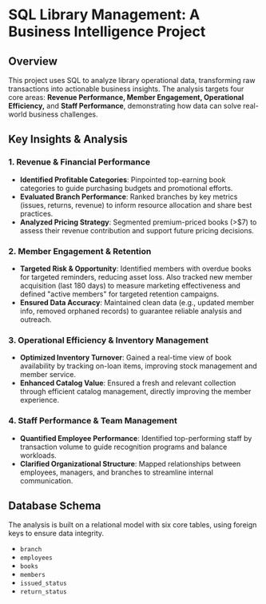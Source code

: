 # SQL Library Management: A Business Intelligence Project

## Overview
This project uses SQL to analyze library operational data, transforming raw transactions into actionable business insights. The analysis targets four core areas: **Revenue Performance, Member Engagement, Operational Efficiency,** and **Staff Performance**, demonstrating how data can solve real-world business challenges.

## Key Insights & Analysis

### 1. Revenue & Financial Performance
- **Identified Profitable Categories**: Pinpointed top-earning book categories to guide purchasing budgets and promotional efforts.
- **Evaluated Branch Performance**: Ranked branches by key metrics (issues, returns, revenue) to inform resource allocation and share best practices.
- **Analyzed Pricing Strategy**: Segmented premium-priced books (>$7) to assess their revenue contribution and support future pricing decisions.

### 2. Member Engagement & Retention
- **Targeted Risk & Opportunity**: Identified members with overdue books for targeted reminders, reducing asset loss. Also tracked new member acquisition (last 180 days) to measure marketing effectiveness and defined "active members" for targeted retention campaigns.
- **Ensured Data Accuracy**: Maintained clean data (e.g., updated member info, removed orphaned records) to guarantee reliable analysis and outreach.

### 3. Operational Efficiency & Inventory Management
- **Optimized Inventory Turnover**: Gained a real-time view of book availability by tracking on-loan items, improving stock management and member service.
- **Enhanced Catalog Value**: Ensured a fresh and relevant collection through efficient catalog management, directly improving the member experience.

### 4. Staff Performance & Team Management
- **Quantified Employee Performance**: Identified top-performing staff by transaction volume to guide recognition programs and balance workloads.
- **Clarified Organizational Structure**: Mapped relationships between employees, managers, and branches to streamline internal communication.

## Database Schema
The analysis is built on a relational model with six core tables, using foreign keys to ensure data integrity.
- `branch`
- `employees`
- `books`
- `members`
- `issued_status`
- `return_status`
